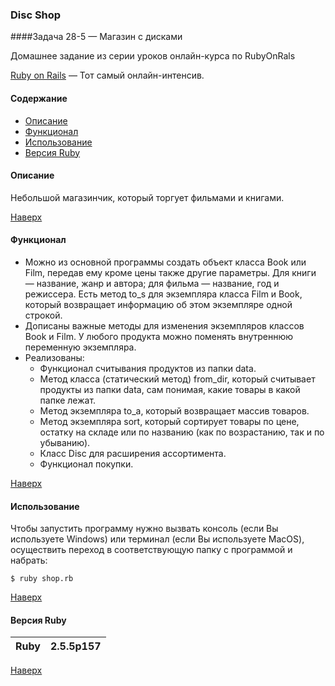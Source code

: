 <a name="to_lift"><h3>Disc Shop</h3></a>

####Задача 28-5 — Магазин с дисками 
 
Домашнее задание из серии уроков онлайн-курса по RubyOnRals

[Ruby on Rails](https://goodprogrammer.ru/rails) — Тот самый онлайн-интенсив.

#### Содержание
  - [Описание](#description)
  - [Функционал](#update)
  - [Использование](#use)
  - [Версия Ruby](#ruby_version)

<a name="description"><h4>Описание</h4></a>

Небольшой магазинчик, который торгует фильмами и книгами.

[Наверх](#to_lift)

<a name="description"><h4>Функционал</h4></a>

  - Можно из основной программы создать объект класса Book или Film, передав ему кроме цены также другие параметры. Для книги — название, жанр и автора; для фильма — название, год и режиссера. Есть метод to_s для экземпляра класса Film и Book, который возвращает информацию об этом экземпляре одной строкой.
  - Дописаны важные методы для изменения экземпляров классов Book и Film. У любого продукта можно поменять внутреннюю переменную экземпляра.
  - Реализованы: 
    * Функционал считывания продуктов из папки data.
    * Метод класса (статический метод) from_dir, который считывает продукты из папки data, сам понимая, какие товары в какой папке лежат.
    * Метод экземпляра to_a, который возвращает массив товаров.
    * Метод экземпляра sort, который сортирует товары по цене, остатку на складе или по названию (как по возрастанию, так и по убыванию).
    * Класс Disc для расширения ассортимента.
    * Функционал покупки. 

[Наверх](#to_lift)

<a name="use"><h4>Использование</h4></a>

Чтобы запустить программу нужно вызвать консоль (если Вы используете Windows) или терминал (если Вы используете MacOS), осуществить переход в соответствующую папку с программой и набрать:

`$ ruby shop.rb`

[Наверх](#to_lift)
<a name="ruby_version"><h4>Версия Ruby</h4></a>

Ruby|2.5.5p157
:---:|:---:

[Наверх](#to_lift)